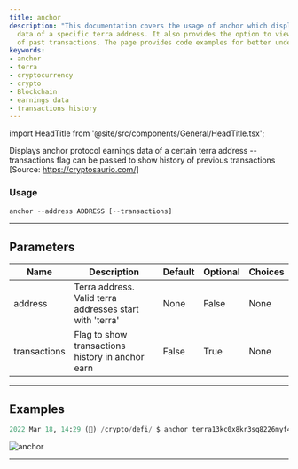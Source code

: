 ```yaml
---
title: anchor
description: "This documentation covers the usage of anchor which displays earnings"
  data of a specific terra address. It also provides the option to view the history
  of past transactions. The page provides code examples for better understanding.
keywords:
- anchor
- terra
- cryptocurrency
- crypto
- Blockchain
- earnings data
- transactions history
---
```


import HeadTitle from '@site/src/components/General/HeadTitle.tsx';

<HeadTitle title="crypto/defi/anchor - Reference | OpenBB Terminal Docs" />

Displays anchor protocol earnings data of a certain terra address --transactions flag can be passed to show history of previous transactions [Source: https://cryptosaurio.com/]

### Usage

```python
anchor --address ADDRESS [--transactions]
```

---

## Parameters

| Name | Description | Default | Optional | Choices |
| ---- | ----------- | ------- | -------- | ------- |
| address | Terra address. Valid terra addresses start with 'terra' | None | False | None |
| transactions | Flag to show transactions history in anchor earn | False | True | None |


---

## Examples

```python
2022 Mar 18, 14:29 (🦋) /crypto/defi/ $ anchor terra13kc0x8kr3sq8226myf4nmanmn2mrk9s5s9wsnz --transactions
```
![anchor](https://user-images.githubusercontent.com/43375532/159065235-e8fb189d-f670-4391-a7fc-064640b9607d.png)

---
